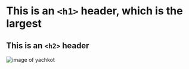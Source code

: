 # This is an `<h1>` header, which is the largest
## This is an `<h2>` header
![image of yachkot](https://octodex.github.com/images/yaktocat.png)
